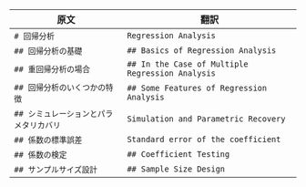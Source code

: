 | 原文 | 翻訳 |
|---|---|
| `# 回帰分析` | `Regression Analysis` |
| `## 回帰分析の基礎` | `## Basics of Regression Analysis` |
| `## 重回帰分析の場合` | `## In the Case of Multiple Regression Analysis` |
| `## 回帰分析のいくつかの特徴` | `## Some Features of Regression Analysis` |
| `## シミュレーションとパラメタリカバリ` | `Simulation and Parametric Recovery` |
| `## 係数の標準誤差` | `Standard error of the coefficient` |
| `## 係数の検定` | `## Coefficient Testing` |
| `## サンプルサイズ設計` | `## Sample Size Design` |

